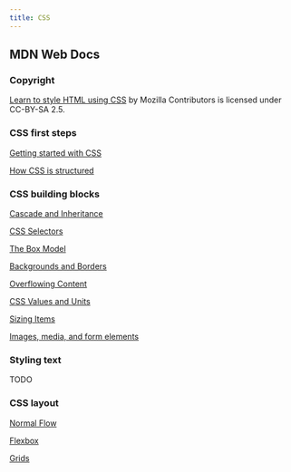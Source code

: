 ```yaml
---
title: CSS
---
```


## MDN Web Docs

### Copyright

[Learn to style HTML using CSS](https://developer.mozilla.org/en-US/docs/Learn/CSS) by Mozilla Contributors is licensed under CC-BY-SA 2.5.

### CSS first steps

[Getting started with CSS](./getting-started)

[How CSS is structured](./css-structure)

### CSS building blocks

[Cascade and Inheritance](./cascade-inheritance/)

[CSS Selectors](./css-selectors/)

[The Box Model](./box-model/)

[Backgrounds and Borders](./backgrounds-and-borders/)

[Overflowing Content](./overflowing-content/)

[CSS Values and Units](./values-and-units/)

[Sizing Items](./sizing-items/)

[Images, media, and form elements](./image-media-form/)

### Styling text

TODO

### CSS layout

[Normal Flow](./normal-flow/)

[Flexbox](./flexbox)

[Grids](./grids/)